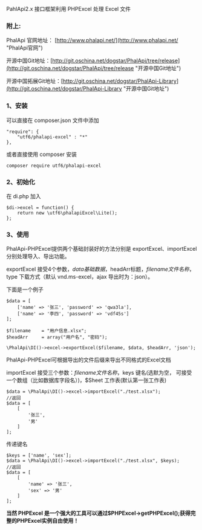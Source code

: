 PahlApi2.x 接口框架利用 PHPExcel 处理 Excel 文件

### 附上:

PhalApi 官网地址： [http://www.phalapi.net/](http://www.phalapi.net/ "PhalApi官网")

开源中国Git地址：[http://git.oschina.net/dogstar/PhalApi/tree/release](http://git.oschina.net/dogstar/PhalApi/tree/release "开源中国Git地址")

开源中国拓展Git地址：[http://git.oschina.net/dogstar/PhalApi-Library](http://git.oschina.net/dogstar/PhalApi-Library "开源中国Git地址")

### 1、安装

可以直接在 composer.json 文件中添加

    "require": {
        "utf6/phalapi-excel" : "*"
    },
    
或者直接使用 composer 安装    

    composer require utf6/phalapi-excel

### 2、初始化

在 di.php 加入
    
    $di->excel = function() {
        return new \utf6\phalapiExcel\Lite();
    };

### 3、使用

PhalApi-PHPExcel提供两个基础封装好的方法分别是 exportExcel、importExcel 分别处理导入、导出功能。

exportExcel 接受4个参数，$data基础数据，$headArr标题，$filename 文件名称，$type 下载方式（默认 vnd.ms-excel，ajax 导出时为：json）。

下面是一个例子

    $data = [
        ['name' => '张三', 'password' => 'qwa3la'],
        ['name' => '李四', 'password' => 'vdf45s']
    ];
    
    $filename    = "用户信息.xlsx";
    $headArr     = array("用户名", "密码");
    
    \PhalApi\DI()->excel->exportExcel($filename, $data, $headArr, 'json');
        
PhalApi-PHPExcel可根据导出的文件后缀来导出不同格式的Excel文档

importExcel 接受三个参数：$filename 文件名称，$keys 键名(选默为空， 可接受一个数组（比如数据库字段名）)，$Sheet 工作表(默认第一张工作表)

    $data = \PhalApi\DI()->excel->importExcel("./test.xlsx");
    //返回
    $data = [
        [
            '张三',
            '男'
        ]
    ];
        
传递键名

    $keys = ['name', 'sex'];
    $data = \PhalApi\DI()->excel->importExcel("./test.xlsx", $keys);
    //返回
    $data = [
        [
            'name' => '张三',
            'sex' => '男'
        ]
    ];
    
    

**当然 PHPExcel 是一个强大的工具可以通过$PHPExcel->getPHPExcel();获得完整的PHPExcel实例自由使用！**